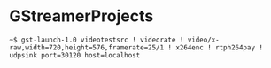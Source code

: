 # GStreamerProjects

```console
~$ gst-launch-1.0 videotestsrc ! videorate ! video/x-raw,width=720,height=576,framerate=25/1 ! x264enc ! rtph264pay ! udpsink port=30120 host=localhost
```
